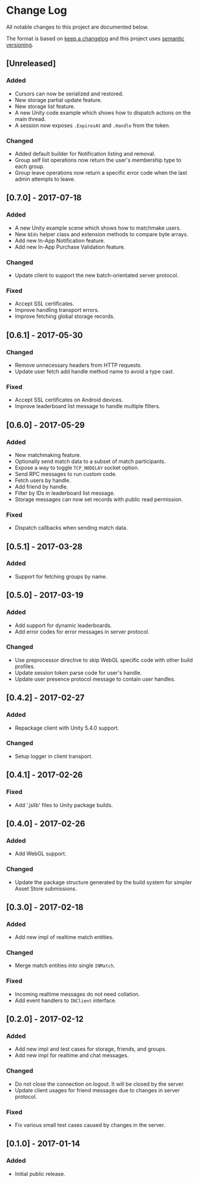 # Change Log
All notable changes to this project are documented below.

The format is based on [keep a changelog](http://keepachangelog.com/) and this project uses [semantic versioning](http://semver.org/).

## [Unreleased]
### Added
- Cursors can now be serialized and restored.
- New storage partial update feature.
- New storage list feature.
- A new Unity code example which shows how to dispatch actions on the main thread.
- A session now exposes `.ExpiresAt` and `.Handle` from the token.

### Changed
- Added default builder for Notification listing and removal.
- Group self list operations now return the user's membership type to each group.
- Group leave operations now return a specific error code when the last admin attempts to leave.

## [0.7.0] - 2017-07-18
### Added
- A new Unity example scene which shows how to matchmake users.
- New `NIds` helper class and extension methods to compare byte arrays.
- Add new In-App Notification feature.
- Add new In-App Purchase Validation feature.   

### Changed
- Update client to support the new batch-orientated server protocol.

### Fixed
- Accept SSL certificates.
- Improve handling transport errors.
- Improve fetching global storage records.

## [0.6.1] - 2017-05-30
### Changed
- Remove unnecessary headers from HTTP requests.
- Update user fetch add handle method name to avoid a type cast.

### Fixed
- Accept SSL certificates on Android devices.
- Improve leaderboard list message to handle multiple filters.

## [0.6.0] - 2017-05-29
### Added
- New matchmaking feature.
- Optionally send match data to a subset of match participants.
- Expose a way to toggle `TCP_NODELAY` socket option.
- Send RPC messages to run custom code.
- Fetch users by handle.
- Add friend by handle.
- Filter by IDs in leaderboard list message.
- Storage messages can now set records with public read permission.

### Fixed
- Dispatch callbacks when sending match data.

## [0.5.1] - 2017-03-28
### Added
- Support for fetching groups by name.

## [0.5.0] - 2017-03-19
### Added
- Add support for dynamic leaderboards.
- Add error codes for error messages in server protocol.

### Changed
- Use preprocessor directive to skip WebGL specific code with other build profiles.
- Update session token parse code for user's handle.
- Update user presence protocol message to contain user handles.

## [0.4.2] - 2017-02-27
### Added
- Repackage client with Unity 5.4.0 support.

### Changed
- Setup logger in client transport.

## [0.4.1] - 2017-02-26
### Fixed
- Add '.jslib' files to Unity package builds.

## [0.4.0] - 2017-02-26
### Added
- Add WebGL support.

### Changed
- Update the package structure generated by the build system for simpler Asset Store submissions.

## [0.3.0] - 2017-02-18
### Added
- Add new impl of realtime match entities.

### Changed
- Merge match entities into single `INMatch`.

### Fixed
- Incoming realtime messages do not need collation.
- Add event handlers to `INClient` interface.

## [0.2.0] - 2017-02-12
### Added
- Add new impl and test cases for storage, friends, and groups.
- Add new impl for realtime and chat messages.

### Changed
- Do not close the connection on logout. It will be closed by the server.
- Update client usages for friend messages due to changes in server protocol.

### Fixed
- Fix various small test cases caused by changes in the server.

## [0.1.0] - 2017-01-14
### Added
- Initial public release.
